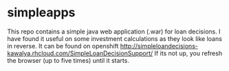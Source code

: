 simpleapps
==========

This repo contains a simple java web application (.war) for loan decisions. 
I have found it useful on some investment calculations as they look like loans in reverse.
It can be found on openshift http://simpleloandecisions-kawalya.rhcloud.com/SimpleLoanDecisionSupport/
If its not up, you refresh the browser (up to five times) until it starts.

 



